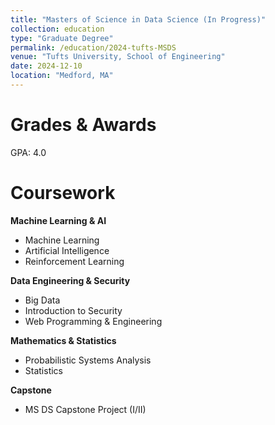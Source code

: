 ```yaml
---
title: "Masters of Science in Data Science (In Progress)"
collection: education
type: "Graduate Degree"
permalink: /education/2024-tufts-MSDS
venue: "Tufts University, School of Engineering"
date: 2024-12-10
location: "Medford, MA"
---
```


<!-- This is a description of a teaching experience. You can use markdown like any other post. -->

Grades & Awards
======
GPA: 4.0

Coursework
======

**Machine Learning & AI**
- Machine Learning
- Artificial Intelligence
- Reinforcement Learning

**Data Engineering & Security**
- Big Data
- Introduction to Security
- Web Programming & Engineering

**Mathematics & Statistics**
- Probabilistic Systems Analysis
- Statistics

**Capstone**
- MS DS Capstone Project (I/II)

<!-- Thesis
====== -->